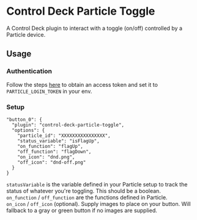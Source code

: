 # Control Deck Particle Toggle

A Control Deck plugin to interact with a toggle (on/off) controlled by a Particle device.

## Usage

### Authentication

Follow the steps [here](https://docs.particle.io/reference/SDKs/javascript/#logging-in) to obtain an access token and set it to `PARTICLE_LOGIN_TOKEN` in your env.

### Setup

```
"button_0": {
  "plugin": "control-deck-particle-toggle",
  "options": {
    "particle_id": "XXXXXXXXXXXXXXXX",
    "status_variable": "isFlagUp",
    "on_function": "flagUp",
    "off_function": "flagDown",
    "on_icon": "dnd.png",
    "off_icon": "dnd-off.png"
  }
}
```

`statusVariable` is the variable defined in your Particle setup to track the status of whatever you're toggling. This should be a boolean.  
`on_function` / `off_function` are the functions defined in Particle.  
`on_icon` / `off_icon` (optional). Supply images to place on your button. Will fallback to a gray or green button if no images are supplied.
